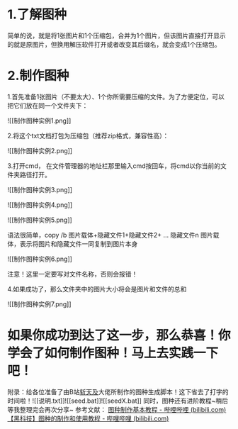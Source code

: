 # 1.了解图种

简单的说，就是将1张图片和1个压缩包，合并为1个图片，但该图片直接打开显示的就是原图片，但换用解压软件打开或者改变其后缀名，就会变成1个压缩包。
# 2.制作图种

1.首先准备1张图片（不要太大）、1个你所需要压缩的文件。为了方便定位，可以把它们放在同一个文件夹下：

![[制作图种实例1.png]]

2.将这个txt文档打包为压缩包（推荐zip格式，兼容性高）：

![[制作图种实例2.png]]

3.打开cmd， 在文件管理器的地址栏那里输入cmd按回车，将cmd以你当前的文件夹路径打开。

![[制作图种实例3.png]]

![[制作图种实例4.png]]

![[制作图种实例5.png]]

语法很简单，copy /b 图片载体+隐藏文件1+隐藏文件2+ … 隐藏文件n  图片载体，表示将图片和隐藏文件一同复制到图片本身

![[制作图种实例6.png]]

注意！这里一定要写对文件名称，否则会报错！

4.如果成功了，那么文件夹中的图片大小将会是图片和文件的总和

![[制作图种实例7.png]]
# 如果你成功到达了这一步，那么恭喜！你学会了如何制作图种！马上去实践一下吧！

附录：给各位准备了由B站[斩天及](https://space.bilibili.com/5616907)大佬所制作的图种生成脚本！这下省去了打字的时间啦！![[说明.txt]]![[seed.bat]]![[seedX.bat]]
同时，图种还有进阶教程~稍后等我整理完会再次分享~
参考文献：
[图种制作基本教程 - 哔哩哔哩 (bilibili.com)](https://www.bilibili.com/read/cv4968754/)
[【黑科技】图种的制作和使用教程 - 哔哩哔哩 (bilibili.com)](https://www.bilibili.com/read/cv10403777/)